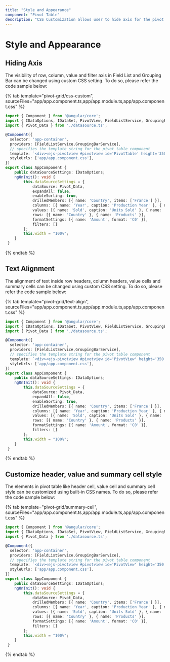 ```yaml
---
title: "Style and Appearance"
component: "Pivot Table"
description: "CSS Customization allows user to hide axis for the pivot by overriding the styles."
---
```


# Style and Appearance

## Hiding Axis

The visibility of row, column, value and filter axis in Field List and Grouping Bar can be changed using custom CSS setting. To do so, please refer the code sample below:

{% tab template="pivot-grid/css-custom", sourceFiles="app/app.component.ts,app/app.module.ts,app/app.component.css" %}

```typescript
import { Component } from '@angular/core';
import { IDataOptions, IDataSet, PivotView, FieldListService, GroupingBarService } from '@syncfusion/ej2-angular-pivotview';
import { Pivot_Data } from './datasource.ts';

@Component({
  selector: 'app-container',
  providers: [FieldListService,GroupingBarService],
  // specifies the template string for the pivot table component
  template: `<div><ejs-pivotview #pivotview id='PivotTable' height='350' [dataSourceSettings]=dataSourceSettings [width]=width showGroupingBar='true' showFieldList='true'></ejs-pivotview></div>`,
  styleUrls: ['app/app.component.css'],
})
export class AppComponent {
    public dataSourceSettings: IDataOptions;
    ngOnInit(): void {
        this.dataSourceSettings = {
            dataSource: Pivot_Data,
            expandAll: false,
            enableSorting: true,
            drilledMembers: [{ name: 'Country', items: ['France'] }],
            columns: [{ name: 'Year', caption: 'Production Year' }, { name: 'Quarter' }],
            values: [{ name: 'Sold', caption: 'Units Sold' }, { name: 'Amount', caption: 'Sold Amount' }],
            rows: [{ name: 'Country' }, { name: 'Products' }],
            formatSettings: [{ name: 'Amount', format: 'C0' }],
            filters: []
        };
        this.width = "100%";
    }
 }
```

{% endtab %}

## Text Alignment

The alignment of text inside row headers, column headers, value cells and summary cells can be changed using custom CSS setting. To do so, please refer the code sample below:

{% tab template="pivot-grid/text-align", sourceFiles="app/app.component.ts,app/app.module.ts,app/app.component.css" %}

```typescript
import { Component } from '@angular/core';
import { IDataOptions, IDataSet, PivotView, FieldListService, GroupingBarService } from '@syncfusion/ej2-angular-pivotview';
import { Pivot_Data } from './datasource.ts';

@Component({
  selector: 'app-container',
  providers: [FieldListService,GroupingBarService],
  // specifies the template string for the pivot table component
  template: `<div><ejs-pivotview #pivotview id='PivotView' height='350' [dataSourceSettings]=dataSourceSettings [width]=width showGroupingBar='true' showFieldList='true'></ejs-pivotview></div>`,
  styleUrls: ['app/app.component.css'],
})
export class AppComponent {
    public dataSourceSettings: IDataOptions;
    ngOnInit(): void {
        this.dataSourceSettings = {
            dataSource: Pivot_Data,
            expandAll: false,
            enableSorting: true,
            drilledMembers: [{ name: 'Country', items: ['France'] }],
            columns: [{ name: 'Year', caption: 'Production Year' }, { name: 'Quarter' }],
            values: [{ name: 'Sold', caption: 'Units Sold' }, { name: 'Amount', caption: 'Sold Amount' }],
            rows: [{ name: 'Country' }, { name: 'Products' }],
            formatSettings: [{ name: 'Amount', format: 'C0' }],
            filters: []
        };
        this.width = "100%";
    }
 }
```

{% endtab %}

## Customize header, value and summary cell style

The elements in pivot table like header cell, value cell and summary cell style can be customized using built-in CSS names. To do so, please refer the code sample below:

{% tab template="pivot-grid/summary-cell", sourceFiles="app/app.component.ts,app/app.module.ts,app/app.component.css" %}

```typescript
import { Component } from '@angular/core';
import { IDataOptions, IDataSet, PivotView, FieldListService, GroupingBarService } from '@syncfusion/ej2-angular-pivotview';
import { Pivot_Data } from './datasource.ts';

@Component({
  selector: 'app-container',
  providers: [FieldListService,GroupingBarService],
  // specifies the template string for the pivot table component
  template: `<div><ejs-pivotview #pivotview id='PivotView' height='350' [dataSourceSettings]=dataSourceSettings [width]=width showGroupingBar='true' showFieldList='true'></ejs-pivotview></div>`,
  styleUrls: ['app/app.component.css'],
})
export class AppComponent {
    public dataSourceSettings: IDataOptions;
    ngOnInit(): void {
        this.dataSourceSettings = {
            dataSource: Pivot_Data,
            drilledMembers: [{ name: 'Country', items: ['France'] }],
            columns: [{ name: 'Year', caption: 'Production Year' }, { name: 'Quarter' }],
            values: [{ name: 'Sold', caption: 'Units Sold' }, { name: 'Amount', caption: 'Sold Amount' }],
            rows: [{ name: 'Country' }, { name: 'Products' }],
            formatSettings: [{ name: 'Amount', format: 'C0' }],
            filters: []
        };
        this.width = "100%";
    }
 }
```

{% endtab %}
